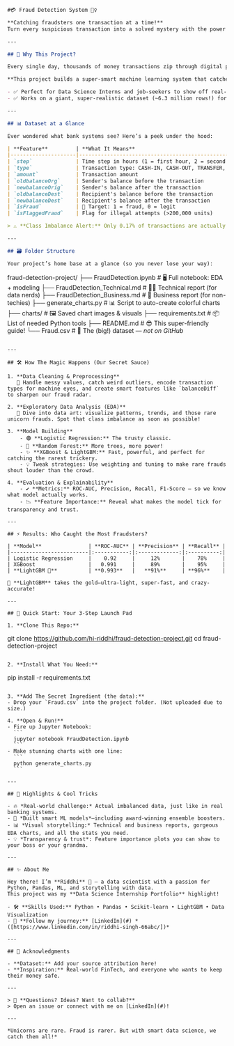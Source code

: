 ```markdown
#💳 Fraud Detection System 🕵️‍♀️

**Catching fraudsters one transaction at a time!**  
Turn every suspicious transaction into a solved mystery with the power of Machine Learning. 🚀

---

## 🎯 Why This Project?

Every single day, thousands of money transactions zip through digital pipelines. But hidden among these ordinary transfers are sneaky fraud attempts—a digital game of cat and mouse! 🐭😼

**This project builds a super-smart machine learning system that catches those trickster transactions before they can do any harm.**

- ✅ Perfect for Data Science Interns and job-seekers to show off real-world skills.
- ✅ Works on a giant, super-realistic dataset (~6.3 million rows!) for maximum wow factor.

---

## 📊 Dataset at a Glance

Ever wondered what bank systems see? Here’s a peek under the hood:

| **Feature**         | **What It Means**                                          |
|---------------------|-----------------------------------------------------------|
| `step`              | Time step in hours (1 = first hour, 2 = second hour, ...) |
| `type`              | Transaction type: CASH-IN, CASH-OUT, TRANSFER, etc.       |
| `amount`            | Transaction amount                                        |
| `oldbalanceOrg`     | Sender's balance before the transaction                   |
| `newbalanceOrig`    | Sender's balance after the transaction                    |
| `oldbalanceDest`    | Recipient's balance before the transaction                |
| `newbalanceDest`    | Recipient's balance after the transaction                 |
| `isFraud`           | 🚨 Target: 1 = fraud, 0 = legit                           |
| `isFlaggedFraud`    | Flag for illegal attempts (>200,000 units)                |

> ⚠️ **Class Imbalance Alert:** Only 0.17% of transactions are actually fraud. It's like finding a purple unicorn in a field of horses!

---

## 🗃️ Folder Structure

Your project’s home base at a glance (so you never lose your way):

```
fraud-detection-project/
├── FraudDetection.ipynb         # 🖥️ Full notebook: EDA + modeling
├── FraudDetection_Technical.md  # 🧑‍🔬 Technical report (for data nerds)
├── FraudDetection_Business.md   # 💼 Business report (for non-techies)
├── generate_charts.py           # 📊 Script to auto-create colorful charts
├── charts/                      # 🖼️ Saved chart images & visuals
├── requirements.txt             # 📦 List of needed Python tools
├── README.md                    # 😎 This super-friendly guide!
└── Fraud.csv                    # 💾 The (big!) dataset — *not on GitHub*
```

---

## 🛠️ How The Magic Happens (Our Secret Sauce)

1. **Data Cleaning & Preprocessing**  
   🫧 Handle messy values, catch weird outliers, encode transaction types for machine eyes, and create smart features like `balanceDiff` to sharpen our fraud radar.

2. **Exploratory Data Analysis (EDA)**  
   🎨 Dive into data art: visualize patterns, trends, and those rare unicorn frauds. Spot that class imbalance as soon as possible!

3. **Model Building**
    - 🟢 **Logistic Regression:** The trusty classic.
    - 🌳 **Random Forest:** More trees, more power!
    - ✨ **XGBoost & LightGBM:** Fast, powerful, and perfect for catching the rarest trickery.
    - 💡 Tweak strategies: Use weighting and tuning to make rare frauds shout louder than the crowd.

4. **Evaluation & Explainability**
    - ✔️ **Metrics:** ROC-AUC, Precision, Recall, F1-Score — so we know what model actually works.
    - 📉 **Feature Importance:** Reveal what makes the model tick for transparency and trust.

---

## ⚡ Results: Who Caught the Most Fraudsters?

| **Model**               | **ROC-AUC** | **Precision** | **Recall** |
|-------------------------|:-----------:|:-------------:|:----------:|
| Logistic Regression     |    0.92     |     12%       |    78%     |
| XGBoost                 |   0.991     |     89%       |    95%     |
| **LightGBM 🏅**          | **0.993**   |   **91%**     | **96%**    |

🥇 **LightGBM** takes the gold—ultra-light, super-fast, and crazy-accurate!

---

## 🚀 Quick Start: Your 3-Step Launch Pad

1. **Clone This Repo:**
   ```
   git clone https://github.com/hi-riddhi/fraud-detection-project.git
   cd fraud-detection-project
   ```

2. **Install What You Need:**
   ```
   pip install -r requirements.txt
   ```

3. **Add The Secret Ingredient (the data):**
   - Drop your `Fraud.csv` into the project folder. (Not uploaded due to size.)

4. **Open & Run!**
   - Fire up Jupyter Notebook:
     ```
     jupyter notebook FraudDetection.ipynb
     ```
   - Make stunning charts with one line:
     ```
     python generate_charts.py
     ```

---

## 🌟 Highlights & Cool Tricks

- 🔥 *Real-world challenge:* Actual imbalanced data, just like in real banking systems.
- 🧠 *Built smart ML models*—including award-winning ensemble boosters.
- 📊 *Visual storytelling:* Technical and business reports, gorgeous EDA charts, and all the stats you need.
- 💡 *Transparency & trust*: Feature importance plots you can show to your boss or your grandma.

---

## ✨ About Me

Hey there! I’m **Riddhi** 👋 — a data scientist with a passion for Python, Pandas, ML, and storytelling with data.  
This project was my **Data Science Internship Portfolio** highlight!

- 🛠️ **Skills Used:** Python • Pandas • Scikit-learn • LightGBM • Data Visualization
- 🚀 **Follow my journey:** [LinkedIn](#) *([https://www.linkedin.com/in/riddhi-singh-66abc/])*

---

## 🙏 Acknowledgments

- **Dataset:** Add your source attribution here!
- **Inspiration:** Real-world FinTech, and everyone who wants to keep their money safe.

---

> 💬 **Questions? Ideas? Want to collab?**  
> Open an issue or connect with me on [LinkedIn](#)!

---

*Unicorns are rare. Fraud is rarer. But with smart data science, we catch them all!*
```
